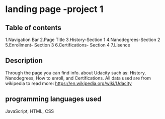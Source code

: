 #  landing page -project 1

## Table of contents
1.Navigation Bar
2.Page Title
3.History-Section 1
4.Nanodegrees-Section 2
5.Enrollment- Section 3
6.Certifications- Section 4
7.Lisence

## Description
Through the page you can find info. about Udacity such as: History, Nanodegrees, How to enroll, and Certifications. 
All data used are from wikipedia to read more: https://en.wikipedia.org/wiki/Udacity


## programming languages used
JavaScript,
HTML,
CSS
